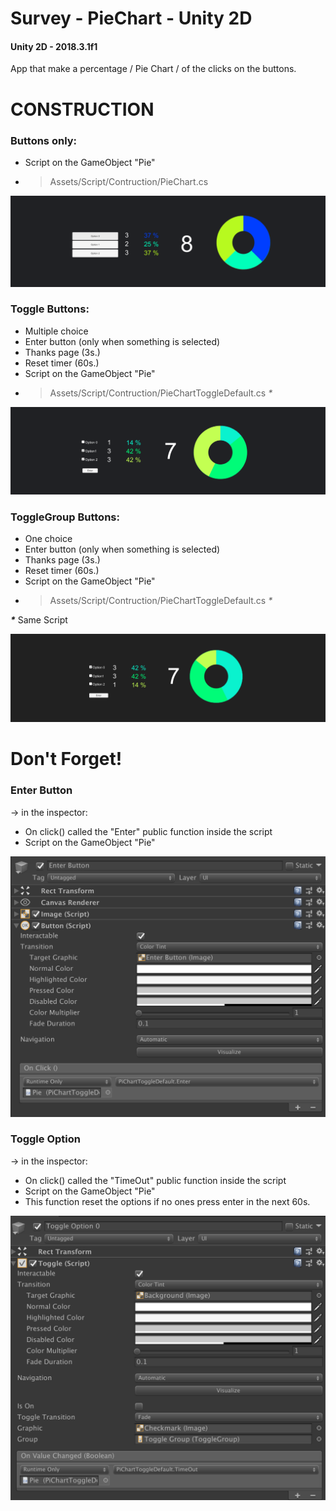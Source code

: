 # Survey - PieChart - Unity 2D


#### Unity 2D - 2018.3.1f1
App that make a percentage / Pie Chart / of the clicks on the buttons.


# CONSTRUCTION
### Buttons only:
- Script on the GameObject "Pie"
- > Assets/Script/Contruction/PieChart.cs

![Screenshot](Screenshot/ConstructionScene/Buttons.png)


### Toggle Buttons:
- Multiple choice
- Enter button (only when something is selected)
- Thanks page (3s.)
- Reset timer (60s.)
- Script on the GameObject "Pie"
- > Assets/Script/Contruction/PieChartToggleDefault.cs _*_

![Screenshot](Screenshot/ConstructionScene/Toggle.png)


### ToggleGroup Buttons:
- One choice
- Enter button (only when something is selected)
- Thanks page (3s.)
- Reset timer (60s.)
- Script on the GameObject "Pie"
- > Assets/Script/Contruction/PieChartToggleDefault.cs _*_

**_*_**
Same Script 

![Screenshot](Screenshot/ConstructionScene/ToggleGroup.png)

# Don't Forget!

### Enter Button

-> in the inspector:
- On click() called the "Enter" public function inside the script
- Script on the GameObject "Pie"

![Screenshot](Screenshot/EnterButton.png)

### Toggle Option

-> in the inspector:
- On click() called the "TimeOut" public function inside the script
- Script on the GameObject "Pie"
- This function reset the options if no ones press enter in the next 60s.

![Screenshot](Screenshot/ToggleOption.png)